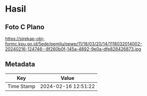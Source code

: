 # Hasil

## Foto C Plano

https://sirekap-obj-formc.kpu.go.id/5ede/pemilu/ppwp/11/18/03/20/14/1118032014002-20240216-124746--8f260b0f-145a-4892-9e0a-dfe828426873.jpg


## Metadata

| Key        | Value               |
| ---------- | ------------------- |
| Time Stamp | 2024-02-16 12:51:22 |



